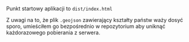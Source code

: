 Punkt startowy aplikacji to `dist/index.html`

Z uwagi na to, że plik `.geojson` zawierający kształty państw waży dosyć sporo, umieściłem go bezpośrednio w repozytorium
aby uniknąć każdorazowego pobierania z serwera.
